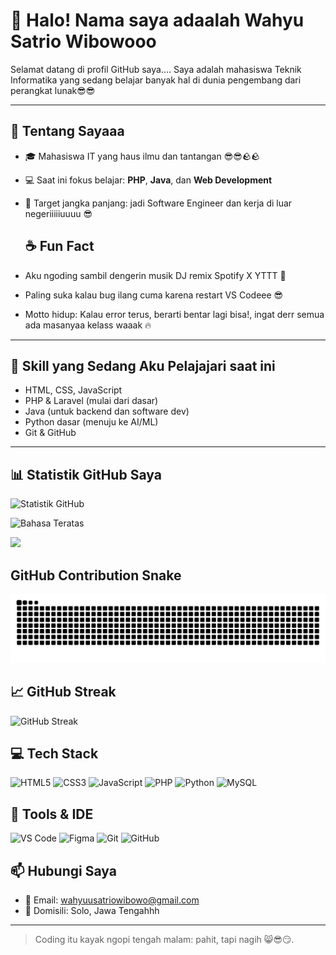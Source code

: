 
# 👋 Halo! Nama saya adaalah Wahyu Satrio Wibowooo

Selamat datang di profil GitHub saya....
Saya adalah mahasiswa Teknik Informatika yang sedang belajar banyak hal di dunia pengembang dari perangkat lunak😎😎

---

## 🧠 Tentang Sayaaa

- 🎓 Mahasiswa IT yang haus ilmu dan tantangan 😎😎🪨🪨
- 💻 Saat ini fokus belajar: **PHP**, **Java**, dan **Web Development**
- 🚀 Target jangka panjang: jadi Software Engineer dan kerja di luar negeriiiiiuuuu 😎

  ## ☕ Fun Fact

- Aku ngoding sambil dengerin musik DJ remix Spotify X YTTT 🤘
- Paling suka kalau bug ilang cuma karena restart VS Codeee 😎
- Motto hidup: Kalau error terus, berarti bentar lagi bisa!, ingat derr semua ada masanyaa kelass waaak 🔥


---

## 🔧 Skill yang Sedang Aku Pelajajari saat ini

- HTML, CSS, JavaScript
- PHP & Laravel (mulai dari dasar)
- Java (untuk backend dan software dev)
- Python dasar (menuju ke AI/ML)
- Git & GitHub

------ -----



## 📊 Statistik GitHub Saya

![Statistik GitHub](https://github-readme-stats.vercel.app/api?username=WahyuSatrio505&show_icons=true&theme=tokyonight)

![Bahasa Teratas](https://github-readme-stats.vercel.app/api/top-langs/?username=WahyuSatrio505&layout=compact&theme=tokyonight)




<a href="https://github.com/WahyuSatrio505">
  <img src="https://github-profile-summary-cards.vercel.app/api/cards/profile-details?username=WahyuSatrio505&theme=tokyonight" />
</a>






## GitHub Contribution Snake

![Kobra animation](https://github.com/WahyuSatrio505/WahyuSatrio505/blob/output/kobra-sunset-animation.svg)



## 📈 GitHub Streak

![GitHub Streak](https://github-readme-streak-stats.herokuapp.com/?user=WahyuSatrio505&theme=tokyonight)



## 💻 Tech Stack

![HTML5](https://img.shields.io/badge/-HTML5-E34F26?logo=html5&logoColor=fff&style=flat-square)
![CSS3](https://img.shields.io/badge/-CSS3-1572B6?logo=css3&logoColor=fff&style=flat-square)
![JavaScript](https://img.shields.io/badge/-JavaScript-F7DF1E?logo=javascript&logoColor=000&style=flat-square)
![PHP](https://img.shields.io/badge/-PHP-777BB4?logo=php&logoColor=fff&style=flat-square)
![Python](https://img.shields.io/badge/-Python-3776AB?logo=python&logoColor=fff&style=flat-square)
![MySQL](https://img.shields.io/badge/-MySQL-4479A1?logo=mysql&logoColor=fff&style=flat-square)


## 🚀 Tools & IDE

![VS Code](https://img.shields.io/badge/-VSCode-007ACC?logo=visual-studio-code&logoColor=fff&style=flat-square)
![Figma](https://img.shields.io/badge/-Figma-F24E1E?logo=figma&logoColor=fff&style=flat-square)
![Git](https://img.shields.io/badge/-Git-F05032?logo=git&logoColor=fff&style=flat-square)
![GitHub](https://img.shields.io/badge/-GitHub-181717?logo=github&logoColor=fff&style=flat-square)



## 📫 Hubungi Saya

- 📧 Email: wahyuusatriowibowo@gmail.com
- 📍 Domisili: Solo, Jawa Tengahhh

---

> Coding itu kayak ngopi tengah malam: pahit, tapi nagih 😸😎😏.

